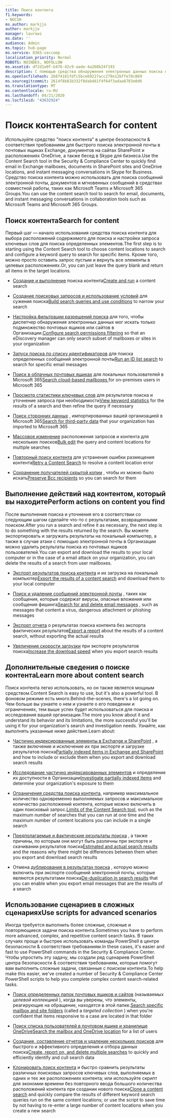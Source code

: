 ```yaml
---
title: Поиск контента
f1.keywords:
- NOCSH
ms.author: markjjo
author: markjjo
manager: laurawi
ms.date: ''
audience: Admin
ms.topic: hub-page
ms.service: O365-seccomp
localization_priority: Normal
ROBOTS: NOINDEX, NOFOLLOW
ms.assetid: df2d1e0f-b476-42c9-aade-4a260b24f193
description: С помощью средства обнаружения электронных данных поиска контента в центре безопасности & соответствия требованиям можно быстро находить электронную почту в почтовых ящиках Exchange, документов на сайтах SharePoint и в папках OneDrive, а также беседах в Skype для бизнеса.
ms.openlocfilehash: 2b874181fdfc5bce69227acc279e12bffe70c069
ms.sourcegitcommit: 2614f8b81b332f8dab461f4f64f3adaa6703e0d6
ms.translationtype: MT
ms.contentlocale: ru-RU
ms.lasthandoff: 04/21/2020
ms.locfileid: "43632924"
---
```

# <a name="search-for-content"></a><span data-ttu-id="b431f-103">Поиск контента</span><span class="sxs-lookup"><span data-stu-id="b431f-103">Search for content</span></span>

<span data-ttu-id="b431f-104">Используйте средство "поиск контента" в центре безопасности & соответствия требованиям для быстрого поиска электронной почты в почтовых ящиках Exchange, документов на сайтах SharePoint и расположениях OneDrive, а также бесед в Skype для бизнеса.</span><span class="sxs-lookup"><span data-stu-id="b431f-104">Use the Content Search tool in the Security & Compliance Center to quickly find email in Exchange mailboxes, documents in SharePoint sites and OneDrive locations, and instant messaging conversations in Skype for Business.</span></span> <span data-ttu-id="b431f-105">Средство поиска контента можно использовать для поиска сообщений электронной почты, документов и мгновенных сообщений в средствах совместной работы, таких как Microsoft Teams и Microsoft 365 Groups.</span><span class="sxs-lookup"><span data-stu-id="b431f-105">You can use the content search tool to search for email, documents, and instant messaging conversations in collaboration tools such as Microsoft Teams and Microsoft 365 Groups.</span></span>
  
## <a name="search-for-content"></a><span data-ttu-id="b431f-106">Поиск контента</span><span class="sxs-lookup"><span data-stu-id="b431f-106">Search for content</span></span>

<span data-ttu-id="b431f-107">Первый шаг — начало использования средства поиска контента для выбора расположений содержимого для поиска и настройки запроса ключевых слов для поиска определенных элементов.</span><span class="sxs-lookup"><span data-stu-id="b431f-107">The first step is to starting using the Content Search tool to choose content locations to search and configure a keyword query to search for specific items.</span></span> <span data-ttu-id="b431f-108">Кроме того, можно просто оставить запрос пустым и вернуть все элементы в целевых расположениях.</span><span class="sxs-lookup"><span data-stu-id="b431f-108">Or, you can just leave the query blank and return all items in the target locations.</span></span>
  
- <span data-ttu-id="b431f-109">[Создание и выполнение](content-search.md) поиска контента</span><span class="sxs-lookup"><span data-stu-id="b431f-109">[Create and run](content-search.md) a content search</span></span> 
    
- <span data-ttu-id="b431f-110">[Создание поисковых запросов и использование условий](keyword-queries-and-search-conditions.md) для сужения поиска</span><span class="sxs-lookup"><span data-stu-id="b431f-110">[Build search queries and use conditions](keyword-queries-and-search-conditions.md) to narrow your search</span></span> 
    
- <span data-ttu-id="b431f-111">[Настройка фильтрации разрешений поиска](permissions-filtering-for-content-search.md) для того, чтобы диспетчер обнаружения электронных данных мог искать только подмножество почтовых ящиков или сайтов в Организации.</span><span class="sxs-lookup"><span data-stu-id="b431f-111">[Configure search permissions filtering](permissions-filtering-for-content-search.md) so that an eDiscovery manager can only search subset of mailboxes or sites in your organization</span></span> 
    
- <span data-ttu-id="b431f-112">[Запуск поиска по списку идентификаторов](csv-file-for-an-id-list-content-search.md) для поиска определенных сообщений электронной почты</span><span class="sxs-lookup"><span data-stu-id="b431f-112">[Run an ID list search](csv-file-for-an-id-list-content-search.md) to search for specific email messages</span></span> 
    
- <span data-ttu-id="b431f-113">[Поиск в облачных почтовых ящиках](search-cloud-based-mailboxes-for-on-premises-users.md) для локальных пользователей в Microsoft 365</span><span class="sxs-lookup"><span data-stu-id="b431f-113">[Search cloud-based mailboxes ](search-cloud-based-mailboxes-for-on-premises-users.md) for on-premises users in Microsoft 365</span></span>

- <span data-ttu-id="b431f-114">[Просмотр статистики ключевых слов](view-keyword-statistics-for-content-search.md) для результатов поиска и уточнение запроса при необходимости</span><span class="sxs-lookup"><span data-stu-id="b431f-114">[View keyword statistics](view-keyword-statistics-for-content-search.md) for the results of a search and then refine the query if necessary</span></span> 
    
- <span data-ttu-id="b431f-115">[Поиск сторонних данных](use-content-search-to-search-third-party-data-that-was-imported.md) , импортированных вашей организацией в Microsoft 365</span><span class="sxs-lookup"><span data-stu-id="b431f-115">[Search for third-party data](use-content-search-to-search-third-party-data-that-was-imported.md) that your organization has imported to Microsoft 365</span></span> 
    
- <span data-ttu-id="b431f-116">[Массовое изменение](bulk-edit-content-searches.md) расположения запросов и контента для нескольких поисков</span><span class="sxs-lookup"><span data-stu-id="b431f-116">[Bulk edit](bulk-edit-content-searches.md) the query and content locations for multiple searches</span></span> 
    
- <span data-ttu-id="b431f-117">[Повторный поиск контента](retry-failed-content-search.md) для устранения ошибки размещения контента</span><span class="sxs-lookup"><span data-stu-id="b431f-117">[Retry a Content Search](retry-failed-content-search.md) to resolve a content location error</span></span>

- <span data-ttu-id="b431f-118">[Сохранение получателей скрытой копии](https://docs.microsoft.com/exchange/policy-and-compliance/holds/preserve-bcc-recipients-and-group-members) , чтобы их можно было искать</span><span class="sxs-lookup"><span data-stu-id="b431f-118">[Preserve Bcc recipients](https://docs.microsoft.com/exchange/policy-and-compliance/holds/preserve-bcc-recipients-and-group-members) so you can search for them</span></span> 


## <a name="perform-actions-on-content-you-find"></a><span data-ttu-id="b431f-119">Выполнение действий над контентом, который вы находите</span><span class="sxs-lookup"><span data-stu-id="b431f-119">Perform actions on content you find</span></span>

<span data-ttu-id="b431f-120">После выполнения поиска и уточнения его в соответствии со следующим шагом сделайте что-то с результатами, возвращенными поиском.</span><span class="sxs-lookup"><span data-stu-id="b431f-120">After you run a search and refine it as necessary, the next step is to do something with the results returned by the search.</span></span> <span data-ttu-id="b431f-121">Вы можете экспортировать и загружать результаты на локальный компьютер, а также в случае атаки с помощью электронной почты в Организации можно удалить результаты поиска из почтовых ящиков пользователей.</span><span class="sxs-lookup"><span data-stu-id="b431f-121">You can export and download the results to your local computer or in the case of a email attack on your organization, you can delete the results of a search from user mailboxes.</span></span>
  
- <span data-ttu-id="b431f-122">[Экспорт результатов поиска контента](export-search-results.md) и их загрузка на локальный компьютер</span><span class="sxs-lookup"><span data-stu-id="b431f-122">[Export the results of a content search](export-search-results.md) and download them to your local computer</span></span> 
    
- <span data-ttu-id="b431f-123">[Поиск и удаление сообщений электронной почты](search-for-and-delete-messages-in-your-organization.md) , таких как сообщения, которые содержат вирусы, опасные вложения или сообщения фишинга</span><span class="sxs-lookup"><span data-stu-id="b431f-123">[Search for and delete email messages](search-for-and-delete-messages-in-your-organization.md) , such as messages that content a virus, dangerous attachment or phishing messages</span></span> 
    
- <span data-ttu-id="b431f-124">[Экспорт отчета](export-a-content-search-report.md) о результатах поиска контента без экспорта фактических результатов</span><span class="sxs-lookup"><span data-stu-id="b431f-124">[Export a report](export-a-content-search-report.md) about the results of a content search, without exporting the actual results</span></span> 
    
- <span data-ttu-id="b431f-125">[Увеличение скорости загрузки](increase-download-speeds-when-exporting-ediscovery-results.md) при экспорте результатов поиска</span><span class="sxs-lookup"><span data-stu-id="b431f-125">[Increase the download speed](increase-download-speeds-when-exporting-ediscovery-results.md) when you export search results</span></span> 
    
## <a name="learn-more-about-content-search"></a><span data-ttu-id="b431f-126">Дополнительные сведения о поиске контента</span><span class="sxs-lookup"><span data-stu-id="b431f-126">Learn more about content search</span></span>

<span data-ttu-id="b431f-127">Поиск контента легко использовать, но он также является мощным средством.</span><span class="sxs-lookup"><span data-stu-id="b431f-127">Content Search is easy to use, but it's also a powerful tool.</span></span> <span data-ttu-id="b431f-128">В фоновом режиме есть много.</span><span class="sxs-lookup"><span data-stu-id="b431f-128">Behind-the-scenes, there's a lot going on.</span></span> <span data-ttu-id="b431f-129">Чем больше вы узнаете о нем и узнаете о его поведении и ограничениях, тем выше успех будет использоваться для поиска и исследования вашей организации.</span><span class="sxs-lookup"><span data-stu-id="b431f-129">The more you know about it and understand its behavior and its limitations, the more successful you'll be using it for your organization's search and investigation needs.</span></span> <span data-ttu-id="b431f-130">Узнайте, как выполнять указанные ниже действия.</span><span class="sxs-lookup"><span data-stu-id="b431f-130">Learn about:</span></span>
  
- <span data-ttu-id="b431f-131">[Частично индексированные элементы в Exchange и SharePoint](partially-indexed-items-in-content-search.md) , а также включение и исключение их при экспорте и загрузке результатов поиска</span><span class="sxs-lookup"><span data-stu-id="b431f-131">[Partially indexed items in Exchange and SharePoint](partially-indexed-items-in-content-search.md) and how to include or exclude them when you export and download search results</span></span> 
    
- <span data-ttu-id="b431f-132">[Исследование частично индексированных элементов](investigating-partially-indexed-items-in-ediscovery.md) и определение их доступности в Организации</span><span class="sxs-lookup"><span data-stu-id="b431f-132">[Investigate partially indexed items](investigating-partially-indexed-items-in-ediscovery.md) and determine your organization's exposure to them</span></span> 
    
- <span data-ttu-id="b431f-133">[Ограничения средства поиска контента](limits-for-content-search.md), например максимальное количество одновременно выполняемых запросов и максимальное количество расположений контента, которые можно включить в один поисковый запрос.</span><span class="sxs-lookup"><span data-stu-id="b431f-133">[Limits of the Content Search tool](limits-for-content-search.md), such as the maximum number of searches that you can run at one time and the maximum number of content locations you can include in a single search</span></span> 
    
- <span data-ttu-id="b431f-134">[Предполагаемые и фактические результаты поиска](differences-between-estimated-and-actual-ediscovery-search-results.md) , а также причины, по которым они могут быть различны при экспорте и скачивании результатов поиска</span><span class="sxs-lookup"><span data-stu-id="b431f-134">[Estimated and actual search results](differences-between-estimated-and-actual-ediscovery-search-results.md) and the reasons why there might be differences between them when you export and download search results</span></span> 
    
- <span data-ttu-id="b431f-135">Отмена [дублирования в результатах поиска](de-duplication-in-ediscovery-search-results.md) , которую можно включить при экспорте сообщений электронной почты, которые являются результатами поиска</span><span class="sxs-lookup"><span data-stu-id="b431f-135">[De-duplication in search results](de-duplication-in-ediscovery-search-results.md) that you can enable when you export email messages that are the results of a search</span></span> 
    
## <a name="use-scripts-for-advanced-scenarios"></a><span data-ttu-id="b431f-136">Использование сценариев в сложных сценариях</span><span class="sxs-lookup"><span data-stu-id="b431f-136">Use scripts for advanced scenarios</span></span>

<span data-ttu-id="b431f-137">Иногда требуется выполнить более сложные, сложные и повторяющиеся задачи поиска контента.</span><span class="sxs-lookup"><span data-stu-id="b431f-137">Sometimes you have to perform more advanced, complex, and repetitive content search tasks.</span></span> <span data-ttu-id="b431f-138">В таких случаях проще и быстрее использовать команды PowerShell в центре безопасности & соответствия требованиям.</span><span class="sxs-lookup"><span data-stu-id="b431f-138">In these cases, it's easier and fast to use PowerShell commands in the Security & Compliance Center.</span></span> <span data-ttu-id="b431f-139">Чтобы упростить эту задачу, мы создали ряд сценариев PowerShell центра безопасности & соответствия требованиям, которые помогут вам выполнить сложные задачи, связанные с поиском контента.</span><span class="sxs-lookup"><span data-stu-id="b431f-139">To help make this easier, we've created a number of Security & Compliance Center PowerShell scripts to help you complete complex content search-related tasks.</span></span>
  
- <span data-ttu-id="b431f-140">[Поиск определенных папок почтовых ящиков и сайтов](use-content-search-for-targeted-collections.md) (называемых *целевой коллекцией* ), когда вы уверены, что элементы, реагирующие на обращение, находятся в этой папке.</span><span class="sxs-lookup"><span data-stu-id="b431f-140">[Search specific mailbox and site folders](use-content-search-for-targeted-collections.md) (called a  *targeted collection*  ) when you're confident that items responsive to a case are located in that folder</span></span> 
    
- <span data-ttu-id="b431f-141">[Поиск списка пользователей в почтовом ящике и хранилище OneDrive](search-the-mailbox-and-onedrive-for-business-for-a-list-of-users.md)</span><span class="sxs-lookup"><span data-stu-id="b431f-141">[Search the mailbox and OneDrive location](search-the-mailbox-and-onedrive-for-business-for-a-list-of-users.md) for a list of users</span></span> 
    
- <span data-ttu-id="b431f-142">[Создание, составление отчетов и удаление нескольких поисков](create-report-on-and-delete-multiple-content-searches.md) для быстрого и эффективного определения и отбора данных поиска</span><span class="sxs-lookup"><span data-stu-id="b431f-142">[Create, report on, and delete multiple searches](create-report-on-and-delete-multiple-content-searches.md) to quickly and efficiently identify and cull search data</span></span> 
    
- <span data-ttu-id="b431f-143">[Клонировать поиск контента](clone-a-content-search.md) и быстро сравнить результаты различных поисковых запросов ключевых слов, выполняемых в одних и тех же расположениях контента; или используйте скрипт для экономии времени без повторного ввода большого количества расположений контента при создании нового поиска</span><span class="sxs-lookup"><span data-stu-id="b431f-143">[Clone a content search](clone-a-content-search.md) and quickly compare the results of different keyword search queries run on the same content locations; or use the script to save time by not having to re-enter a large number of content locations when you create a new search</span></span> 
    

